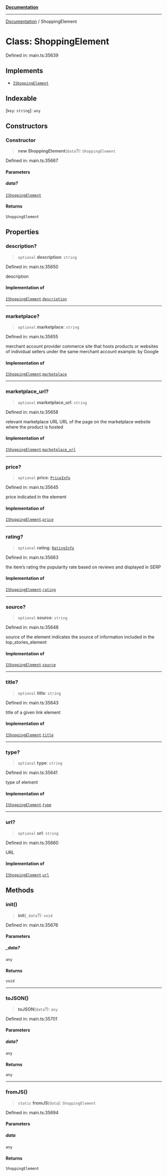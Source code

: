 [**Documentation**](../README.md)

***

[Documentation](../README.md) / ShoppingElement

# Class: ShoppingElement

Defined in: main.ts:35639

## Implements

- [`IShoppingElement`](../interfaces/IShoppingElement.md)

## Indexable

\[`key`: `string`\]: `any`

## Constructors

### Constructor

> **new ShoppingElement**(`data`?): `ShoppingElement`

Defined in: main.ts:35667

#### Parameters

##### data?

[`IShoppingElement`](../interfaces/IShoppingElement.md)

#### Returns

`ShoppingElement`

## Properties

### description?

> `optional` **description**: `string`

Defined in: main.ts:35650

description

#### Implementation of

[`IShoppingElement`](../interfaces/IShoppingElement.md).[`description`](../interfaces/IShoppingElement.md#description)

***

### marketplace?

> `optional` **marketplace**: `string`

Defined in: main.ts:35655

merchant account provider
commerce site that hosts products or websites of individual sellers under the same merchant account
example:
by Google

#### Implementation of

[`IShoppingElement`](../interfaces/IShoppingElement.md).[`marketplace`](../interfaces/IShoppingElement.md#marketplace)

***

### marketplace\_url?

> `optional` **marketplace\_url**: `string`

Defined in: main.ts:35658

relevant marketplace URL
URL of the page on the marketplace website where the product is hosted

#### Implementation of

[`IShoppingElement`](../interfaces/IShoppingElement.md).[`marketplace_url`](../interfaces/IShoppingElement.md#marketplace_url)

***

### price?

> `optional` **price**: [`PriceInfo`](PriceInfo.md)

Defined in: main.ts:35645

price indicated in the element

#### Implementation of

[`IShoppingElement`](../interfaces/IShoppingElement.md).[`price`](../interfaces/IShoppingElement.md#price)

***

### rating?

> `optional` **rating**: [`RatingInfo`](RatingInfo.md)

Defined in: main.ts:35663

the item’s rating 
the popularity rate based on reviews and displayed in SERP

#### Implementation of

[`IShoppingElement`](../interfaces/IShoppingElement.md).[`rating`](../interfaces/IShoppingElement.md#rating)

***

### source?

> `optional` **source**: `string`

Defined in: main.ts:35648

source of the element
indicates the source of information included in the top_stories_element

#### Implementation of

[`IShoppingElement`](../interfaces/IShoppingElement.md).[`source`](../interfaces/IShoppingElement.md#source)

***

### title?

> `optional` **title**: `string`

Defined in: main.ts:35643

title of a given link element

#### Implementation of

[`IShoppingElement`](../interfaces/IShoppingElement.md).[`title`](../interfaces/IShoppingElement.md#title)

***

### type?

> `optional` **type**: `string`

Defined in: main.ts:35641

type of element

#### Implementation of

[`IShoppingElement`](../interfaces/IShoppingElement.md).[`type`](../interfaces/IShoppingElement.md#type)

***

### url?

> `optional` **url**: `string`

Defined in: main.ts:35660

URL

#### Implementation of

[`IShoppingElement`](../interfaces/IShoppingElement.md).[`url`](../interfaces/IShoppingElement.md#url)

## Methods

### init()

> **init**(`_data`?): `void`

Defined in: main.ts:35676

#### Parameters

##### \_data?

`any`

#### Returns

`void`

***

### toJSON()

> **toJSON**(`data`?): `any`

Defined in: main.ts:35701

#### Parameters

##### data?

`any`

#### Returns

`any`

***

### fromJS()

> `static` **fromJS**(`data`): `ShoppingElement`

Defined in: main.ts:35694

#### Parameters

##### data

`any`

#### Returns

`ShoppingElement`
